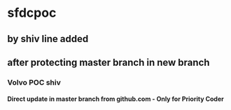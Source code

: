 # sfdcpoc

## by shiv line added

## after protecting master branch in new branch

### Volvo POC shiv 

#### Direct update in master branch from github.com - Only for Priority Coder
